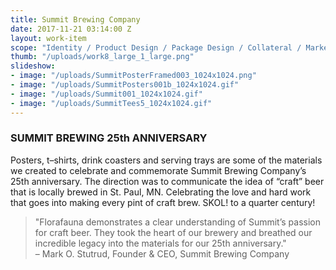 ```yaml
---
title: Summit Brewing Company
date: 2017-11-21 03:14:00 Z
layout: work-item
scope: "Identity / Product Design / Package Design / Collateral / Marketing"
thumb: "/uploads/work8_large_1_large.png"
slideshow:
- image: "/uploads/SummitPosterFramed003_1024x1024.png"
- image: "/uploads/SummitPosters001b_1024x1024.gif"
- image: "/uploads/Summit001_1024x1024.gif"
- image: "/uploads/SummitTees5_1024x1024.gif"
---
```


### SUMMIT BREWING 25th ANNIVERSARY

Posters, t–shirts, drink coasters and serving trays are some of the materials we created to celebrate and commemorate Summit Brewing Company’s 25th anniversary. The direction was to communicate the idea of “craft” beer that is locally brewed in St. Paul, MN. Celebrating the love and hard work that goes into making every pint of craft brew. SKOL! to a quarter century!

> "Florafauna demonstrates a clear understanding of Summit’s passion for craft beer. They took the heart of our brewery and breathed our incredible legacy into the materials for our 25th anniversary." <br> – Mark O. Stutrud, Founder & CEO, Summit Brewing Company
